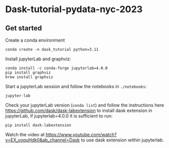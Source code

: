 # Dask-tutorial-pydata-nyc-2023

## Get started

Create a conda environment

```
conda create -n dask_tutorial python=3.11
```

Install jupyterLab and graphviz:

```
conda install -c conda-forge jupyterlab=4.0.0
pip install graphviz
brew install graphviz
```

Start a jupyterLab session and follow the notebooks in `./notebooks`:

```
jupyter-lab
```

Check your jupyterLab version (`conda list`) and follow the instructions here https://github.com/dask/dask-labextension to install dask extension in jupyterLab, if jupyterlab=4.0.0 it is sufficient to run:

```
pip install dask-labextension
```

Watch the video at https://www.youtube.com/watch?v=EX_voquHdk0&ab_channel=Dask to use dask extension within jupyterlab.
